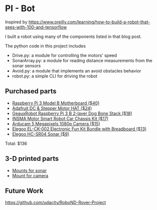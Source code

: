 # PI - Bot

Inspired by https://www.oreilly.com/learning/how-to-build-a-robot-that-sees-with-100-and-tensorflow

I built a robot using many of the components listed in that blog post.

The python code in this project includes
* Drive.py: a module for controlling the motors' speed
* SonarArray.py: a module for reading distance measurements from the sonar sensors
* Avoid.py: a module that implements an avoid obstacles behavior
* robot.py: a simple CLI for driving the robot

## Purchased parts
* [Raspberry Pi 3 Model B Motherboard ($40)](https://www.amazon.com/gp/product/B01CD5VC92/)
* [Adafruit DC & Stepper Motor HAT ($24)](https://www.amazon.com/gp/product/B00TIY5JM8)
* [GeauxRobot Raspberry Pi 3 B 2-layer Dog Bone Stack ($18)](https://www.amazon.com/gp/product/B00NU70MZS/)
* [INSMA Motor Smart Robot Car Chassis Kit ($17)](https://www.amazon.com/gp/product/B01BXPETQG/)
* [Arducam 5 Megapixels 1080p Camera ($15)](https://www.amazon.com/gp/product/B012V1HEP4)
* [Elegoo EL-CK-002 Electronic Fun Kit Bundle with Breadboard ($13)](https://www.amazon.com/gp/product/B01MRIG6YM/)
* [Elegoo HC-SR04 Sonar ($9)](https://www.amazon.com/gp/product/B01COSN7O6/)

Total: $136

## 3-D printed parts
* [Mounts for sonar](https://www.thingiverse.com/thing:2306533)
* [Mount for camera](https://www.thingiverse.com/thing:1637710)


## Future Work
https://github.com/udacity/RoboND-Rover-Project
